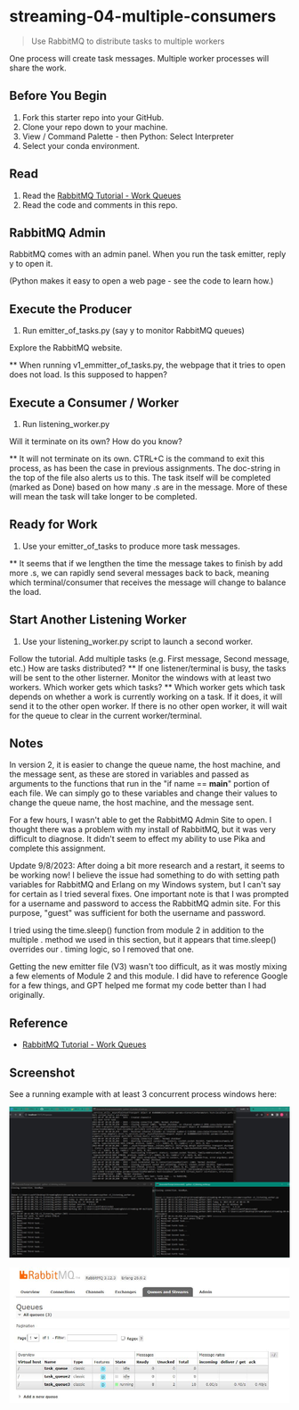 # streaming-04-multiple-consumers

> Use RabbitMQ to distribute tasks to multiple workers

One process will create task messages. Multiple worker processes will share the work. 


## Before You Begin

1. Fork this starter repo into your GitHub.
1. Clone your repo down to your machine.
1. View / Command Palette - then Python: Select Interpreter
1. Select your conda environment. 

## Read

1. Read the [RabbitMQ Tutorial - Work Queues](https://www.rabbitmq.com/tutorials/tutorial-two-python.html)
1. Read the code and comments in this repo.

## RabbitMQ Admin 

RabbitMQ comes with an admin panel. When you run the task emitter, reply y to open it. 

(Python makes it easy to open a web page - see the code to learn how.)

## Execute the Producer

1. Run emitter_of_tasks.py (say y to monitor RabbitMQ queues)

Explore the RabbitMQ website.

** When running v1_emmitter_of_tasks.py, the webpage that it tries to open does not load. Is this supposed to happen?

## Execute a Consumer / Worker

1. Run listening_worker.py

Will it terminate on its own? How do you know? 

** It will not terminate on its own. CTRL+C is the command to exit this process, as has been the case in previous assignments. The doc-string in the top of the file also alerts us to this. The task itself will be completed (marked as Done) based on how many .s are in the message. More of these will mean the task will take longer to be completed.

## Ready for Work

1. Use your emitter_of_tasks to produce more task messages.

** It seems that if we lengthen the time the message takes to finish by add more .s, we can rapidly send several messages back to back, meaning which terminal/consumer that receives the message will change to balance the load.

## Start Another Listening Worker 

1. Use your listening_worker.py script to launch a second worker. 

Follow the tutorial. 
Add multiple tasks (e.g. First message, Second message, etc.)
How are tasks distributed? ** If one listener/terminal is busy, the tasks will be sent to the other listerner.
Monitor the windows with at least two workers. 
Which worker gets which tasks? ** Which worker gets which task depends on whether a work is currently working on a task. If it does, it will send it to the other open worker. If there is no other open worker, it will wait for the queue to clear in the current worker/terminal.


## Notes
In version 2, it is easier to change the queue name, the host machine, and the message sent, as these are stored in variables and passed as arguments to the functions that run in the "if name == __main__" portion of each file. We can simply go to these variables and change their values to change the queue name, the host machine, and the message sent.

For a few hours, I wasn't able to get the RabbitMQ Admin Site to open. I thought there was a problem with my install of RabbitMQ, but it was very difficult to diagnose. It didn't seem to effect my ability to use Pika and complete this assignment.

Update 9/8/2023: After doing a bit more research and a restart, it seems to be working now! I believe the issue had something to do with setting path variables for RabbitMQ and Erlang on my Windows system, but I can't say for certain as I tried several fixes. One important note is that I was prompted for a username and password to access the RabbitMQ admin site. For this purpose, "guest" was sufficient for both the username and password.

I tried using the time.sleep() function from module 2 in addition to the multiple . method we used in this section, but it appears that time.sleep() overrides our . timing logic, so I removed that one.

Getting the new emitter file (V3) wasn't too difficult, as it was mostly mixing a few elements of Module 2 and this module. I did have to reference Google for a few things, and GPT helped me format my code better than I had originally.


## Reference

- [RabbitMQ Tutorial - Work Queues](https://www.rabbitmq.com/tutorials/tutorial-two-python.html)


## Screenshot

See a running example with at least 3 concurrent process windows here:

![Three Terminals Sending and Receiving Message Simultaneously](./3Terminals.JPG)

![RabbitMQ Admin Site](./RabbitMQAdmin.JPG)
